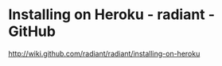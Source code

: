 <!--
id: 594975660
link: http://kevinisom.info/post/594975660/installing-on-heroku-radiant-github
slug: installing-on-heroku-radiant-github
date: Thu May 13 2010 23:00:55 GMT+1200 (NZST)
raw: {"blog_name":"kevinisom","id":594975660,"post_url":"http://kevinisom.info/post/594975660/installing-on-heroku-radiant-github","slug":"installing-on-heroku-radiant-github","type":"link","date":"2010-05-13 11:00:55 GMT","timestamp":1273748455,"state":"published","format":"html","reblog_key":"6bR4QSVH","tags":[],"short_url":"http://tmblr.co/Zw68YyZTfki","highlighted":[],"feed_item":"http://wiki.github.com/radiant/radiant/installing-on-heroku","from_feed_id":"650234","note_count":0,"title":"Installing on Heroku - radiant - GitHub","url":"http://wiki.github.com/radiant/radiant/installing-on-heroku","description":""}
publish: 2010-05-013
tags: 
title: Installing on Heroku - radiant - GitHub
-->


Installing on Heroku - radiant - GitHub
=======================================

<http://wiki.github.com/radiant/radiant/installing-on-heroku>

